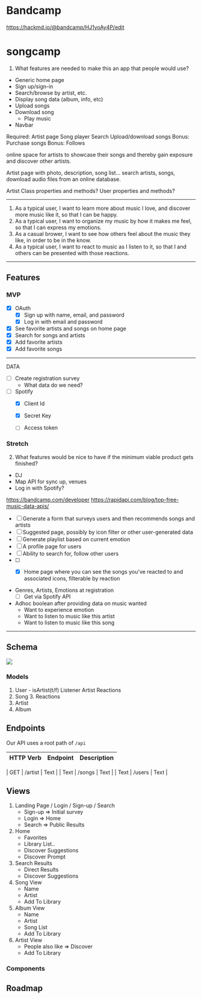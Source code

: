 # Bandcamp

<https://hackmd.io/@bandcamp/HJ1yoAy4P/edit>


# songcamp



1. What features are needed to make this an app that people would use?
  - Generic home page
  - Sign up/sign-in
  - Search/browse by artist, etc.
  - Display song data (album, info, etc)
  - Upload songs
  - Download song
    - Play music
  - Navbar

Required:
  Artist page
  Song player
  Search
  Upload/download songs
  Bonus: Purchase songs
  Bonus: Follows

online space for artists to showcase their songs and thereby gain exposure and discover other artists.

Artist page with photo, description, song list...
search artists, songs,
download audio files from an online database.

Artist Class properties and methods?
User properties and methods?

---

1. As a typical user, I want to learn more about music I love, and discover more music like it, so that I can be happy.
2. As a typical user, I want to organize my music by how it makes me feel, so that I can express my emotions.
3. As a casual brower, I want to see how others feel about the music they like, in order to be in the know.
4. As a typical user, I want to react to music as I listen to it, so that I and others can be presented with those reactions.
-------

## Features

### MVP
- [x] OAuth
    - [x] Sign up with name, email, and password
    - [x] Log in with email and password
- [x] See favorite artists and songs on home page
- [x] Search for songs and artists 
- [x] Add favorite artists
- [x] Add favorite songs

---
DATA



- [ ] Create registration survey
    - What data do we need?
- [ ] Spotify
    - [x] Client Id
    - [x] Secret Key
    - [ ] Access token


### Stretch

2. What features would be nice to have if the minimum viable product gets finished?

  - DJ
  - Map API for sync up, venues
  - Log in with Spotify?

<https://bandcamp.com/developer>
<https://rapidapi.com/blog/top-free-music-data-apis/>
- [ ] Generate a form that surveys users and then recommends songs and artists
- [ ] Suggested page, possibly by icon filter or other user-generated data
- [ ] Generate playlist based on current emotion
- [ ] A profile page for users
- [ ] Ability to search for, follow other users
- [ ] - [x] Home page where you can see the songs you've reacted to and associated icons, filterable by reaction


- Genres, Artists, Emotions at registration
    - [ ] Get via Spotify API

- Adhoc boolean after providing data on music wanted
    - Want to experience emotion
    - Want to listen to music like this artist
    - Want to listen to music like this song

---

## Schema
![](https://i.imgur.com/y2bsGLa.png)

### Models
1. User - isArtist(t/f)
    Listener
    Artist
      Reactions
2. Song
    3. Reactions
4. Artist
5. Album

## Endpoints

Our API uses a root path of `/api`


| HTTP Verb| Endpoint | Description |
| -------- | -------- | -------- |

| GET     | /artist     | Text     |
| Text     | /songs     | Text     |
| Text     | /users     | Text     |


## Views

1. Landing Page / Login / Sign-up / Search 
    - Sign-up => Initial survey
    - Login => Home
    - Search => Public Results
3. Home
    - Favorites
    - Library List..
    - Discover Suggestions
    - Discover Prompt
5. Search Results
    - Direct Results
    - Discover Suggestions
6. Song View
    - Name
    - Artist
    - Add To Library
7. Album View
     - Name
     - Artist
     - Song List
     - Add To Library
11. Artist View
    - People also like => Discover
    - Add To Library

### Components




## Roadmap

